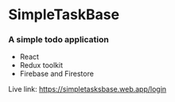 # SimpleTaskBase

### A simple todo application

- React
- Redux toolkit
- Firebase and Firestore

Live link: https://simpletasksbase.web.app/login
